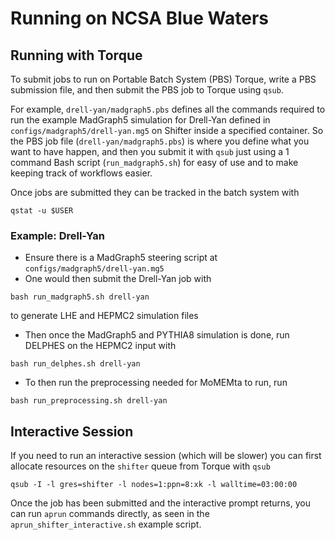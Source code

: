 # Running on NCSA Blue Waters

## Running with Torque

To submit jobs to run on Portable Batch System (PBS) Torque, write a PBS submission file, and then submit the PBS job to Torque using `qsub`.

For example, `drell-yan/madgraph5.pbs` defines all the commands required to run the example MadGraph5 simulation for Drell-Yan defined in `configs/madgraph5/drell-yan.mg5` on Shifter inside a specified container.
So the PBS job file (`drell-yan/madgraph5.pbs`) is where you define what you want to have happen, and then you submit it with `qsub` just using a 1 command Bash script (`run_madgraph5.sh`) for easy of use and to make keeping track of workflows easier.

Once jobs are submitted they can be tracked in the batch system with

```console
qstat -u $USER
```

### Example: Drell-Yan

* Ensure there is a MadGraph5 steering script at `configs/madgraph5/drell-yan.mg5`
* One would then submit the Drell-Yan job with

```console
bash run_madgraph5.sh drell-yan
```

to generate LHE and HEPMC2 simulation files

* Then once the MadGraph5 and PYTHIA8 simulation is done, run DELPHES on the HEPMC2 input with

```console
bash run_delphes.sh drell-yan
```

* To then run the preprocessing needed for MoMEMta to run, run

```console
bash run_preprocessing.sh drell-yan
```

## Interactive Session

If you need to run an interactive session (which will be slower) you can first allocate resources on the `shifter` queue from Torque with `qsub`

```console
qsub -I -l gres=shifter -l nodes=1:ppn=8:xk -l walltime=03:00:00
```

Once the job has been submitted and the interactive prompt returns, you can run `aprun` commands directly, as seen in the `aprun_shifter_interactive.sh` example script.
